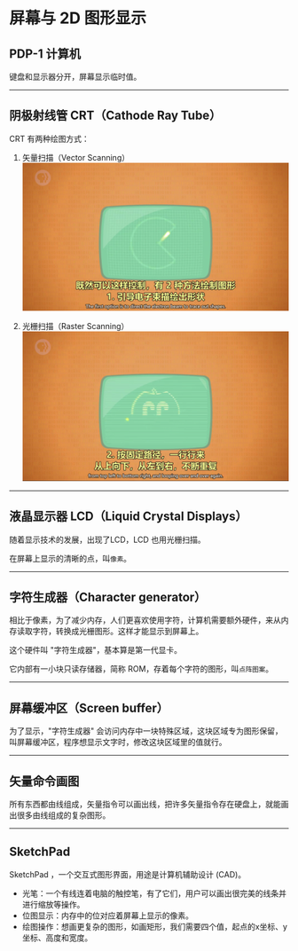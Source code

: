 # 屏幕与 2D 图形显示

## PDP-1 计算机

键盘和显示器分开，屏幕显示临时值。

---

## 阴极射线管 CRT（Cathode Ray Tube）

CRT 有两种绘图方式：

1. 矢量扫描（Vector Scanning）
   ![23.1](./resources/23.1.PNG)

2. 光栅扫描（Raster Scanning）
   ![23.2](./resources/23.2.PNG)

---

## 液晶显示器 LCD（Liquid Crystal Displays）

随着显示技术的发展，出现了LCD，LCD 也用光栅扫描。

在屏幕上显示的清晰的点，叫`像素`。

---

## 字符生成器（Character generator）

相比于像素，为了减少内存，人们更喜欢使用字符，计算机需要额外硬件，来从内存读取字符，转换成光栅图形。这样才能显示到屏幕上。

这个硬件叫 "字符生成器"，基本算是第一代显卡。

它内部有一小块只读存储器，简称 ROM，存着每个字符的图形，叫`点阵图案`。

---

## 屏幕缓冲区（Screen buffer）

为了显示，"字符生成器" 会访问内存中一块特殊区域，这块区域专为图形保留，叫屏幕缓冲区，程序想显示文字时，修改这块区域里的值就行。

---

## 矢量命令画图

所有东西都由线组成，矢量指令可以画出线，把许多矢量指令存在硬盘上，就能画出很多由线组成的复杂图形。

---

## SketchPad

SketchPad ，一个交互式图形界面，用途是计算机辅助设计 (CAD)。
- 光笔：一个有线连着电脑的触控笔，有了它们，用户可以画出很完美的线条并进行缩放等操作。
- 位图显示：内存中的位对应着屏幕上显示的像素。
- 绘图操作：想画更复杂的图形，如画矩形，我们需要四个值，起点的x坐标、y坐标、高度和宽度。
